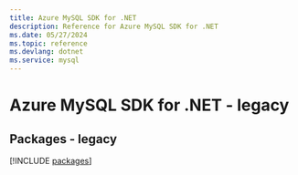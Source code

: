 ```yaml
---
title: Azure MySQL SDK for .NET
description: Reference for Azure MySQL SDK for .NET
ms.date: 05/27/2024
ms.topic: reference
ms.devlang: dotnet
ms.service: mysql
---
```

# Azure MySQL SDK for .NET - legacy
## Packages - legacy
[!INCLUDE [packages](mysql-index.md)]